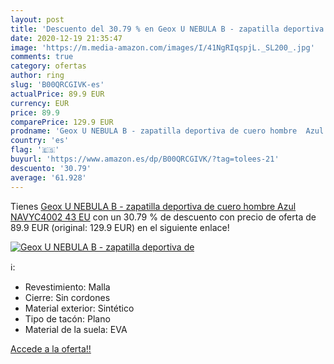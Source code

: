 ```yaml
---
layout: post
title: 'Descuento del 30.79 % en Geox U NEBULA B - zapatilla deportiva de'
date: 2020-12-19 21:35:47
image: 'https://m.media-amazon.com/images/I/41NgRIqspjL._SL200_.jpg'
comments: true
category: ofertas
author: ring
slug: 'B00QRCGIVK-es'
actualPrice: 89.9 EUR
currency: EUR
price: 89.9
comparePrice: 129.9 EUR
prodname: 'Geox U NEBULA B - zapatilla deportiva de cuero hombre  Azul  NAVYC4002   43 EU'
country: 'es'
flag: '🇪🇸'
buyurl: 'https://www.amazon.es/dp/B00QRCGIVK/?tag=tolees-21'
descuento: '30.79'
average: '61.928'
---
```


Tienes [Geox U NEBULA B - zapatilla deportiva de cuero hombre  Azul  NAVYC4002   43 EU](https://www.amazon.es/dp/B00QRCGIVK/?tag=tolees-21) con un 30.79 % de descuento con precio de oferta de 89.9 EUR (original: 129.9 EUR) en el siguiente enlace!

[![Geox U NEBULA B - zapatilla deportiva de](https://m.media-amazon.com/images/I/41NgRIqspjL._SL200_.jpg)](https://www.amazon.es/dp/B00QRCGIVK/?tag=tolees-21)

ℹ️:

- Revestimiento: Malla
- Cierre: Sin cordones
- Material exterior: Sintético
- Tipo de tacón: Plano
- Material de la suela: EVA

[Accede a la oferta!!](https://www.amazon.es/dp/B00QRCGIVK/?tag=tolees-21)
